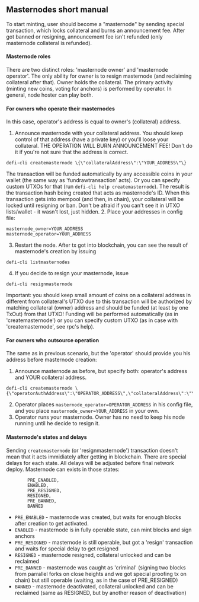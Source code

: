 Masternodes short manual
-----------------
To start minting, user should become a "masternode" by sending special transaction, which locks collateral and burns an announcement fee. After got banned or resigning, announcement fee isn't refunded (only masternode collateral is refunded). 

#### Masternode roles
There are two distinct roles: 'masternode owner' and 'masternode operator'. The only ability for owner is to resign masternode (and reclaiming collateral after that). Owner holds the collateral. 
The primary activity (minting new coins, voting for anchors) is performed by operator. In general, node hoster can play both.

#### For owners who operate their masternodes
In this case, operator's address is equal to owner's (collateral) address.
1. Announce masternode with your collateral address. You should keep control of that address (have a private key) or you'll loose your collateral. THE OPERATION WILL BURN ANNOUNCEMENT FEE! Don't do it if you're not sure that the address is correct. 
```
defi-cli createmasternode \{\"collateralAddress\":\"YOUR_ADDRESS\"\}
```
The transaction will be funded automatically by any accessible coins in your wallet (the same way as 'fundrawtransaction' acts). Or you can specify custom UTXOs for that (run ```defi-cli help createmasternode```).
The result is the transaction hash being created that acts as masternode's ID. When this transaction gets into mempool (and then, in chain), your collateral will be locked until resigning or ban. Don't be afraid if you can't see it in UTXO lists/wallet - it wasn't lost, just hidden. 
2. Place your addresses in config file:
```
masternode_owner=YOUR_ADDRESS
masternode_operator=YOUR_ADDRESS
```
3. Restart the node. After tx got into blockchain, you can see the result of masternode's creation by issuing
```
defi-cli listmasternodes
```
4. If you decide to resign your masternode, issue
```
defi-cli resignmasternode
```
Important: you should keep small amount of coins on a collateral address in different from collateral's UTXO due to this transaction will be authorized by matching collateral (owner) address and should be funded (at least by one TxOut) from that UTXO! Funding will be performed automatically (as in 'createmasternode') or you can specify custom UTXO (as in case with 'createmasternode', see rpc's help).

#### For owners who outsource operation
The same as in previous scenario, but the 'operator' should provide you his address before masternode creation:
1. Announce masternode as before, but specify both: operator's address and YOUR collateral address.
```
defi-cli createmasternode \{\"operatorAuthAddress\":\"OPERATOR_ADDRESS\",\"collateralAddress\":\"YOUR_ADDRESS\"\}
```
2. Operator places ```masternode_operator=OPERATOR_ADDRESS``` 
in his config file, and you place ```masternode_owner=YOUR_ADDRESS``` in your own.
3. Operator runs your masternode. Owner has no need to keep his node running until he decide to resign it.

#### Masternode's states and delays
Sending `createmasternode` (or 'resignmasternode') transaction doesn't mean that it acts immidiately after getting in blockchain. There are special delays for each state. All delays will be adjusted before final network deploy.
Masternode can exists in those states:
```
        PRE_ENABLED,
        ENABLED,
        PRE_RESIGNED,
        RESIGNED,
        PRE_BANNED,
        BANNED
```
- `PRE_ENABLED` - masternode was created, but waits for enough blocks after creation to get activated.
- `ENABLED` - masternode is in fully operable state, can mint blocks and sign anchors
- `PRE_RESIGNED` - masternode is still operable, but got a 'resign' transaction and waits for special delay to get resigned
- `RESIGNED` - masternode resigned, collateral unlocked and can be reclaimed
- `PRE_BANNED` - masternode was caught as 'criminal' (signing two blocks from parrallel forks on close heights and we got special proofing tx on chain) but still operable (waiting, as in the case of PRE_RESIGNED)
- `BANNED` - masternode deactivated, collateral unlocked and can be reclaimed (same as RESIGNED, but by another reason of deactivation)


